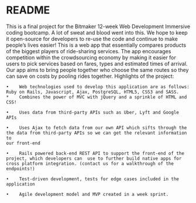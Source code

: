 # README

This is a final project for the Bitmaker 12-week Web Development Immersive coding bootcamp. A lot of sweat and blood went into this. We hope to keep it open-source for developers to re-use the code and continue to make people’s lives easier!
This is a web app that essentially compares products of the biggest players of ride-sharing services. The app encourages competition within the crowdsourcing economy by making it easier for users to pick services based on fares, types and estimated times of arrival. Our app aims to bring people together who choose the same routes so they can save on costs by pooling rides together.
Highlights of the project:

    •    Web technologies used to develop this application are as follows: Ruby on Rails, Javascript, Ajax, PostgreSQL, HTML5, CSS3 and SASS.       
    *    Combines the power of MVC with jQuery and a sprinkle of HTML and CSS!

    •    Uses data from third-party APIs such as Uber, Lyft and Google APIs

    •    Uses Ajax to fetch data from our own API which sifts through the the data from third-party APIs so we can get the relevant information to
    our front-end

    •    Rails powered back-end REST API to support the front-end of the project, which developers can  use to further build native apps for cross platform integration. (contact us for a walkthrough of the endpoints!)

    •    Test-driven development, tests for edge cases included in the application

    •    Agile development model and MVP created in a week sprint.
